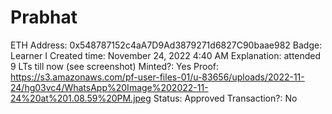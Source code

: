 # Prabhat

ETH Address: 0x548787152c4aA7D9Ad3879271d6827C90baae982
Badge: Learner I
Created time: November 24, 2022 4:40 AM
Explanation: attended 9 LTs till now (see screenshot)
Minted?: Yes
Proof: https://s3.amazonaws.com/pf-user-files-01/u-83656/uploads/2022-11-24/hg03vc4/WhatsApp%20Image%202022-11-24%20at%201.08.59%20PM.jpeg
Status: Approved
Transaction?: No